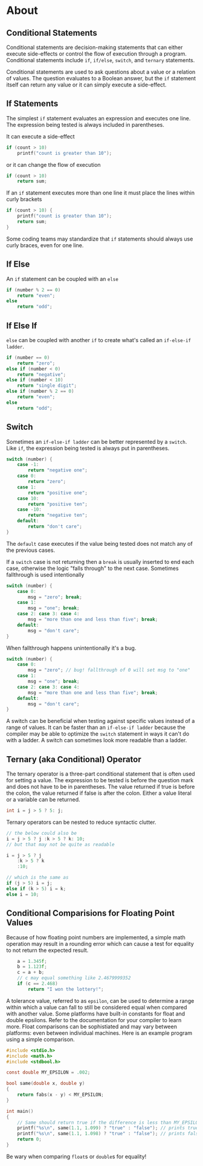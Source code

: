 # About

## Conditional Statements

Conditional statements are decision-making statements that can either execute side-effects or control the flow of execution through a program.
Conditional statements include `if`, `if/else`, `switch`, and `ternary` statements.

Conditional statements are used to ask questions about a value or a relation of values.
The question evaluates to a Boolean answer, but the `if` statement itself can return any value or it can simply execute a side-effect.

## If Statements

The simplest `if` statement evaluates an expression and executes one line.
The expression being tested is always included in parentheses.

It can execute a side-effect

```c
if (count > 10)
    printf("count is greater than 10");
```

or it can change the flow of execution


```c
if (count > 10)
    return sum;
```

If an `if` statement executes more than one line it must place the lines within curly brackets

```c
if (count > 10) {
    printf("count is greater than 10");
    return sum;
}
```

Some coding teams may standardize that `if` statements should always use curly braces, even for one line.


## If Else

An `if` statement can be coupled with an `else`

```c
if (number % 2 == 0)
    return "even";
else
    return "odd";
```

## If Else If


`else` can be coupled with another `if` to create what's called an `if-else-if ladder`.

```c
if (number == 0)
    return "zero";
else if (number < 0)
    return "negative";
else if (number < 10)
    return "single digit";   
else if (number % 2 == 0)
    return "even";
else
    return "odd";
```

## Switch


Sometimes an `if-else-if ladder` can be better represented by a `switch`.
Like `if`, the expression being tested is always put in parentheses.

```c
switch (number) {
    case -1:
        return "negative one";
    case 0:
        return "zero";
    case 1:
        return "positive one";
    case 10:
        return "positive ten";
    case -10:
        return "negative ten";
    default:
        return "don't care";
}
```

The `default` case executes if the value being tested does not match any of the previous cases.

If a `switch` case is not returning then a `break` is usually inserted to end each case, otherwise the logic "falls through" to the next case.
Sometimes fallthrough is used intentionally

```c
switch (number) {
    case 0:
        msg = "zero"; break;
    case 1:
        msg = "one"; break;
    case 2: case 3: case 4:
        msg = "more than one and less than five"; break;
    default:
        msg = "don't care";
}
```

When fallthrough happens unintentionally it's a bug.

```c
switch (number) {
    case 0:
        msg = "zero"; // bug! fallthrough of 0 will set msg to "one"
    case 1:
        msg = "one"; break; 
    case 2: case 3: case 4:
        msg = "more than one and less than five"; break;
    default:
        msg = "don't care";
}
```

A switch can be beneficial when testing against specific values instead of a range of values.
It can be faster than an `if-else-if ladder` because the compiler may be able to optimize the `switch` statement in ways it can't do with a ladder.
A switch can sometimes look more readable than a ladder.

## Ternary (aka Conditional) Operator

The ternary operator is a three-part conditional statement that is often used for setting a value.
The expression to be tested is before the question mark and does not have to be in parentheses.
The value returned if true is before the colon, the value returned if false is after the colon.
Either a value literal or a variable can be returned.

```c
int i = j > 5 ? 5: j;
```

Ternary operators can be nested to reduce syntactic clutter.

```c
// the below could also be 
i = j > 5 ? j :k > 5 ? k: 10;
// but that may not be quite as readable

i = j > 5 ? j
    :k > 5 ? k
    :10;

// which is the same as
if (j > 5) i = j;
else if (k > 5) i = k;
else i = 10;
```

## Conditional Comparisions for Floating Point Values

Because of how floating point numbers are implemented, a simple math operation may result in a rounding error which can cause a test for equality to not return the expected result.

```c
    a = 1.345f;
    b = 1.123f;
    c = a + b;
    // c may equal something like 2.4679999352
    if (c == 2.468)
        return "I won the lottery!";
```

A tolerance value, referred to as `epsilon`, can be used to determine a range within which a value can fall to still be considered equal when compared with another value.
Some platforms have built-in constants for float and double epsilons.
Refer to the documentation for your compiler to learn more.
Float comparisons can be sophistiated and may vary between platforms: even between individual machines.
Here is an example program using a simple comparison.

```c
#include <stdio.h>
#include <math.h>
#include <stdbool.h>

const double MY_EPSILON = .002;

bool same(double x, double y)
{
    return fabs(x - y) < MY_EPSILON;
}

int main()
{
    // Same should return true if the difference is less than MY_EPSILON
    printf("%s\n", same(1.1, 1.099) ? "true" : "false"); // prints true
    printf("%s\n", same(1.1, 1.098) ? "true" : "false"); // prints false
    return 0;
}
```

Be wary when comparing `float`s or `double`s for equality!
